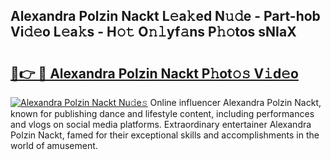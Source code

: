 ## Alexandra Polzin Nackt L𝚎a𝚔ed N𝚞𝚍e - Part-hob Vi𝚍𝚎o L𝚎a𝚔s - H𝚘𝚝 O𝚗𝚕yf𝚊ns P𝚑𝚘tos sNIaX

# <h2><a href="http://kfd8i5.oniu.top/?m=Alexandra+Polzin+Nackt">🔗👉 🔴 Alexandra Polzin Nackt P𝚑ot𝚘𝚜 V𝚒d𝚎o</a></h2>

[![Alexandra Polzin Nackt Nu𝚍e𝚜](https://i.imgur.com/0qMVB7G.gif)](http://kfd8i5.oniu.top/?m=Alexandra+Polzin+Nackt)
Online influencer Alexandra Polzin Nackt, known for publishing dance and lifestyle content, including performances and vlogs on social media platforms. Extraordinary entertainer Alexandra Polzin Nackt, famed for their exceptional skills and accomplishments in the world of amusement.  
